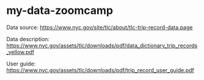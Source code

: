 # my-data-zoomcamp

Data source: https://www.nyc.gov/site/tlc/about/tlc-trip-record-data.page

Data description: https://www.nyc.gov/assets/tlc/downloads/pdf/data_dictionary_trip_records_yellow.pdf

User guide: https://www.nyc.gov/assets/tlc/downloads/pdf/trip_record_user_guide.pdf
